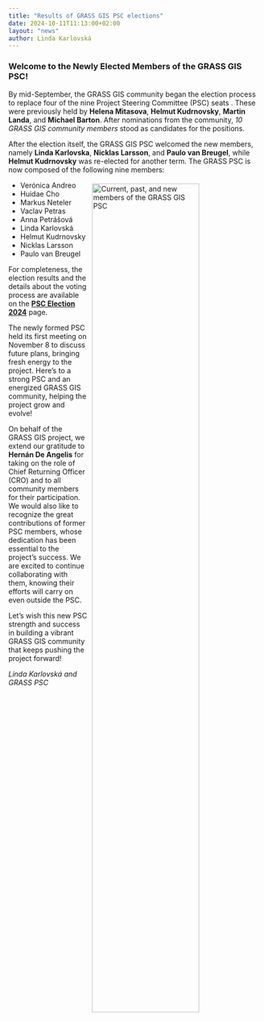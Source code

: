 ```yaml
---
title: "Results of GRASS GIS PSC elections"
date: 2024-10-11T11:13:00+02:00
layout: "news"
author: Linda Karlovská
---
```


### Welcome to the Newly Elected Members of the GRASS GIS PSC!

By mid-September, the GRASS GIS community began the election process 
to replace four of the nine Project Steering Committee (PSC) seats .
These were previously held by **Helena Mitasova**, **Helmut Kudrnovsky**, 
**Martin Landa**, and **Michael Barton**. After nominations from the community, 
*10 GRASS GIS community members* stood as candidates for the positions.

After the election itself, the GRASS GIS PSC welcomed the new members, 
namely **Linda Karlovska**, **Nicklas Larsson**, and **Paulo van Breugel**, 
while **Helmut Kudrnovsky** was re-elected for another term. 
The GRASS PSC is now composed of the following nine members:

<a href="/images/news/2024_08_11_new_psc_meeting.png">
  <img src="/images/news/2024_08_11_new_psc_meeting.png" 
   alt="Current, past, and new members of the GRASS GIS PSC" 
   title="Current, past, and new members of the GRASS GIS PSC"
   width="65%" style="float:right;padding-left:10px;padding-right:10px;padding-top:5px">
</a>

* Verónica Andreo 
* Huidae Cho 
* Markus Neteler 
* Vaclav Petras 
* Anna Petrášová 
* Linda Karlovská  
* Helmut Kudrnovsky  
* Nicklas Larsson 
* Paulo van Breugel 

For completeness, the election results and the
details about the voting process are available on the
[**PSC Election 2024**](https://grasswiki.osgeo.org/wiki/PSC_Election_2024) page.

The newly formed PSC held its first meeting on November 8 to discuss
future plans, bringing fresh energy to the project. Here’s to a 
strong PSC and an energized GRASS GIS community, 
helping the project grow and evolve!

On behalf of the GRASS GIS project, we extend our gratitude to 
**Hernán De Angelis** for taking on the role of Chief Returning 
Officer (CRO) and to all community members for their participation. 
We would also like to recognize the great contributions of former 
PSC members, whose dedication has been essential to the project’s success.
We are excited to continue collaborating with them, knowing
their efforts will carry on even outside the PSC.

Let’s wish this new PSC strength and success in building a vibrant 
GRASS GIS community that keeps pushing the project forward!

*Linda Karlovská and GRASS PSC*

